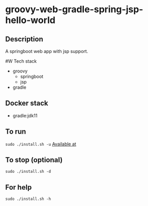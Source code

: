 # groovy-web-gradle-spring-jsp-hello-world

## Description
A springboot web app with jsp support.

#W Tech stack
- groovy
  - springboot
  - jsp
- gradle

## Docker stack
- gradle:jdk11

## To run
`sudo ./install.sh -u`
[Available at](http://localhost)

## To stop (optional)
`sudo ./install.sh -d`

## For help
`sudo ./install.sh -h`
